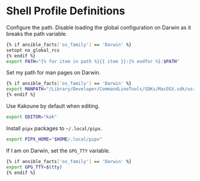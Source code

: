 # Shell Profile Definitions

Configure the path. Disable loading the global configuration on Darwin as it
breaks the path variable.
```sh
{% if ansible_facts['os_family'] == 'Darwin' %}
setopt no_global_rcs
{% endif %}
export PATH="{% for item in path %}{{ item }}:{% endfor %}:$PATH"
```

Set my path for man pages on Darwin.
```sh
{% if ansible_facts['os_family'] == 'Darwin' %}
export MANPATH="/Library/Developer/CommandLineTools/SDKs/MacOSX.sdk/usr/share/man:/usr/share/man:$MANPATH"
{% endif %}
```

Use Kakoune by default when editing.
```sh
export EDITOR="kak"
```

Install `pipx` packages to `~/.local/pipx`.
```sh
export PIPX_HOME="$HOME/.local/pipx"
```

If I am on Darwin, set the `GPG_TTY` variable.
```sh
{% if ansible_facts['os_family'] == 'Darwin' %}
export GPG_TTY=$(tty)
{% endif %}
```
